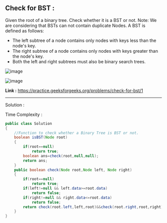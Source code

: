 ## Check for BST :

Given the root of a binary tree. Check whether it is a BST or not.
Note: We are considering that BSTs can not contain duplicate Nodes.
A BST is defined as follows:

- The left subtree of a node contains only nodes with keys less than the node's key.
- The right subtree of a node contains only nodes with keys greater than the node's key.
- Both the left and right subtrees must also be binary search trees.

![image](https://user-images.githubusercontent.com/23376002/158555932-9eb03f53-7deb-4171-bbc1-38063c287df8.png)

![image](https://user-images.githubusercontent.com/23376002/158555964-ecb06dd4-b804-42fb-8c96-cf5eaf1752b5.png)

**Link :** https://practice.geeksforgeeks.org/problems/check-for-bst/1


------------------------------------------------------------------------------------------------------------------------------------------


Solution :

Time Complexity :


```java
public class Solution
{
    //Function to check whether a Binary Tree is BST or not.
    boolean isBST(Node root)
    {
        if(root==null)
            return true;
        boolean ans=check(root,null,null);
        return ans;
    }
    public boolean check(Node root,Node left, Node right)
    {
        if(root==null)
            return true;
        if(left!=null && left.data>=root.data)
            return false;
        if(right!=null && right.data<=root.data)
            return false;
        return check(root.left,left,root)&&check(root.right,root,right);
    }
}
```





